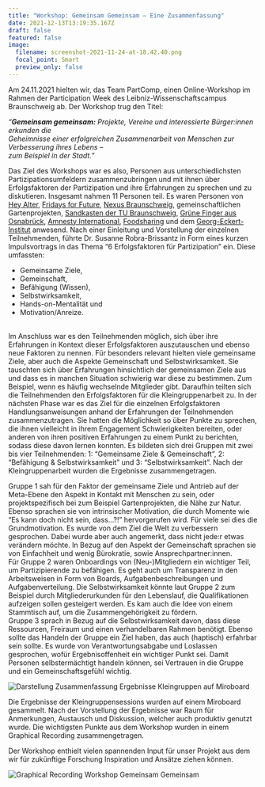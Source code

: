 ```yaml
---
title: "Workshop: Gemeinsam Gemeinsam – Eine Zusammenfassung"
date: 2021-12-13T13:19:35.167Z
draft: false
featured: false
image:
  filename: screenshot-2021-11-24-at-18.42.40.png
  focal_point: Smart
  preview_only: false
---
```

Am 24.11.2021 hielten wir, das Team PartComp, einen Online-Workshop im Rahmen der Participation Week des Leibniz-Wissenschaftscampus Braunschweig ab. Der Workshop trug den Titel:

*“**Gemeinsam gemeinsam:** Projekte, Vereine und interessierte Bürger:innen erkunden die*\
*Geheimnisse einer erfolgreichen Zusammenarbeit von Menschen zur Verbesserung ihres Lebens –*\
*zum Beispiel in der Stadt.”*

Das Ziel des Workshops war es also, Personen aus unterschiedlichsten Partizipationsumfeldern zusammenzubringen und mit ihnen über Erfolgsfaktoren der Partizipation und ihre Erfahrungen zu sprechen und zu diskutieren. Insgesamt nahmen 11 Personen teil. Es waren Personen von [Hey Alter](https://heyalter.com/ "https\://heyalter.com/"), [Fridays for Future](https://fff-braunschweig.de/ "https\://fff-braunschweig.de/"), [Nexus Braunschweig](https://www.dasnexus.de/ "https\://www.dasnexus.de/"), gemeinschaftlichen Gartenprojekten, [Sandkasten der TU Braunschweig](https://www.sandkasten.tu-braunschweig.de/ "https\://www.sandkasten.tu-braunschweig.de/"), [Grüne Finger aus Osnabrück](https://gruene-finger.de/projekt/ "https\://gruene-finger.de/projekt/"), [Amnesty International](https://www.amnesty.de/ "https\://www.amnesty.de/"), [Foodsharing](https://foodsharing.de/ "https\://foodsharing.de/") und dem [Georg-Eckert-Institut](http://www.gei.de/home.html "http\://www.gei.de/home.html") anwesend. Nach einer Einleitung und Vorstellung der einzelnen Teilnehmenden, führte Dr. Susanne Robra-Brissantz in Form eines kurzen Impulsvortrags in das Thema “6 Erfolgsfaktoren für Partizipation” ein. Diese umfassten:

* Gemeinsame Ziele,
* Gemeinschaft,
* Befähigung (Wissen),
* Selbstwirksamkeit,
* Hands-on-Mentalität und
* Motivation/Anreize.  

\
Im Anschluss war es den Teilnehmenden möglich, sich über ihre Erfahrungen in Kontext dieser Erfolgsfaktoren auszutauschen und ebenso neue Faktoren zu nennen. Für besonders relevant hielten viele gemeinsame Ziele, aber auch die Aspekte Gemeinschaft und Selbstwirksamkeit. Sie tauschten sich über Erfahrungen hinsichtlich der gemeinsamen Ziele aus und dass es in manchen Situation schwierig war diese zu bestimmen. Zum Beispiel, wenn es häufig wechselnde Mitglieder gibt. Daraufhin teilten sich die Teilnehmenden den Erfolgsfaktoren für die Kleingruppenarbeit zu. In der nächsten Phase war es das Ziel für die einzelnen Erfolgsfaktoren Handlungsanweisungen anhand der Erfahrungen der Teilnehmenden zusammenzutragen. Sie hatten die Möglichkeit so über Punkte zu sprechen, die ihnen vielleicht in ihrem Engagement Schwierigkeiten bereiten, oder anderen von ihren positiven Erfahrungen zu einem Punkt zu berichten, sodass diese davon lernen konnten. Es bildeten sich drei Gruppen mit zwei bis vier Teilnehmenden: 1: “Gemeinsame Ziele & Gemeinschaft”, 2: “Befähigung & Selbstwirksamkeit” und 3: “Selbstwirksamkeit”. Nach der Kleingruppenarbeit wurden die Ergebnisse zusammengetragen.

Gruppe 1 sah für den Faktor der gemeinsame Ziele und Antrieb auf der Meta-Ebene den Aspekt in Kontakt mit Menschen zu sein, oder projektspezifisch bei zum Beispiel Gartenprojekten, die Nähe zur Natur. Ebenso sprachen sie von intrinsischer Motivation, die durch Momente wie “Es kann doch nicht sein, dass…?!” hervorgerufen wird. Für viele sei dies die Grundmotivation. Es wurde von dem Ziel die Welt zu verbessern gesprochen. Dabei wurde aber auch angemerkt, dass nicht jede:r etwas verändern möchte. In Bezug auf den Aspekt der Gemeinschaft sprachen sie von Einfachheit und wenig Bürokratie, sowie Ansprechpartner:innen.\
Für Gruppe 2 waren Onboardings von (Neu-)Mitgliedern ein wichtiger Teil, um Partizipierende zu befähigen. Es geht auch um Transparenz in den Arbeitsweisen in Form von Boards, Aufgabenbeschreibungen und Aufgabenverteilung. Die Selbstwirksamkeit könnte laut Gruppe 2 zum Beispiel durch Mitgliederurkunden für den Lebenslauf, die Qualifikationen aufzeigen sollen gesteigert werden. Es kam auch die Idee von einem Stammtisch auf, um die Zusammengehörigkeit zu fördern.\
Gruppe 3 sprach in Bezug auf die Selbstwirksamkeit davon, dass diese Ressourcen, Freiraum und einen verhandelbaren Rahmen benötigt. Ebenso sollte das Handeln der Gruppe ein Ziel haben, das auch (haptisch) erfahrbar sein sollte. Es wurde von Verantwortungsabgabe und Loslassen gesprochen, wofür Ergebnisoffenheit ein wichtiger Punkt sei. Damit Personen selbstermächtigt handeln können, sei Vertrauen in die Gruppe und ein Gemeinschaftsgefühl wichtig.

![Darstellung Zusammenfassung Ergebnisse Kleingruppen auf Miroboard](screenshot-2021-11-29-at-11.26.38.png "Zusammenfassung Ergebnisse Kleingruppen")



Die Ergebnisse der Kleingruppensessions wurden auf einem Miroboard gesammelt. Nach der Vorstellung der Ergebnisse war Raum für Anmerkungen, Austausch und Diskussion, welcher auch produktiv genutzt wurde. Die wichtigsten Punkte aus dem Workshop wurden in einem Graphical Recording zusammengetragen.

Der Workshop enthielt vielen spannenden Input für unser Projekt aus dem wir für zukünftige Forschung Inspiration und Ansätze ziehen können.

![Graphical Recording Workshop Gemeinsam Gemeinsam](05_gr_participationweek_3_gemeinsam_gemeinsam.jpg "Graphical Recording Workshop von Seda Dimiriz")